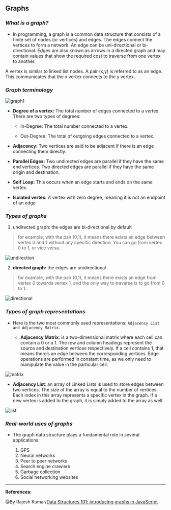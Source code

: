 ## **Graphs**


### ***What is a graph?***

- In programming, a graph is a common data structure that consists of a finite set of nodes (or vertices) and edges. The edges connect the vertices to form a network. An edge can be uni-directional or bi-directional. Edges are also known as arrows in a directed graph and may contain values that show the required cost to traverse from one vertex to another.

A vertex is similar to linked list nodes. A pair (x,y) is referred to as an edge. This communicates that the x vertex connects to the y vertex.

### ***Graph terminology***

![graph1]()

- **Degree of a vertex:** The total number of edges connected to a vertex. There are two types of degrees:

   - In-Degree: The total number connected to a vertex.

   - Out-Degree: The total of outgoing edges connected to a vertex.

- **Adjacency:** Two vertices are said to be adjacent if there is an edge connecting them directly.

- **Parallel Edges:** Two undirected edges are parallel​ if they have the same end vertices. Two directed edges are parallel if they have the same origin and destination.

- **Self Loop:** This occurs when an edge starts and ends on the same vertex.

- **Isolated vertex:** A vertex with zero degree, meaning it is not an endpoint of an edge

### ***Types of graphs***

1. undirected graph: the edges are bi-directional by default

>for example, with the pair (0,1), it means there exists an edge between vertex 0 and 1 without any specific direction. You can go from vertex 0 to 1, or vice versa.

![undirection]()


2. **directed graph:** the edges are unidirectional

>for example, with the pair (0,1), it means there exists an edge from vertex 0 towards vertex 1, and the only way to traverse is to go from 0 to 1.

![directional]()

### ***Types of graph representations***

- Here is the two most commonly used representations: `Adjacency List and Adjacency Matrix.`

  - **Adjacency Matrix**: is a two-dimensional matrix where each cell can contain a 0 or a 1.​ The row and column headings represent the source and destination vertices respectively. If a cell contains 1, that means there’s an edge between the corresponding vertices. Edge operations are performed in constant time, as we only need to manipulate the value in the particular cell.

![matrix]()

  - **Adjacency List**: an array of Linked Lists is used to store edges between two vertices. The size of the array is equal to the number of vertices. Each index in this array represents a specific vertex in the graph. If a new vertex is added to the graph, it is simply added to the array as well.

![list]()


### ***Real-world uses of graphs***

- The graph data structure plays a fundamental role in several applications:

  1. GPS
  2. Neural networks
  3. Peer to peer networks
  4. Search engine crawlers
  5. Garbage collection
  6. Social networking websites

-----------------------------------------------

**References:**

@By Rajesh Kumar/[Data Structures 101: introducing graphs in JavaScript](https://www.educative.io/blog/data-structures-101-graphs-javascript) 
